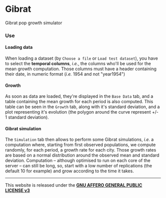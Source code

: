 Gibrat
======

Gibrat pop growth simulator

### Use

#### Loading data
When loading a dataset (by `Choose a file` or `Load test dataset`), you have to select the **temporal columns**, *i.e.*, the columns who'll be used for the mean growth computation.
Those columns must have a header containing their date, in numeric format (*i.e.* 1954 and not "year1954")

#### Growth
As soon as data are loaded, they're displayed in the `Base Data` tab, and a table containing the mean growth for each period is also computed. This table can be seen in the `Growth` tab, along with it's standard deviation, and a plot representing it's evolution (the polygon around the curve represent +/- 1 standard deviation).

#### Gibrat simulation
The `Simulation` tab then allows to perform some Gibrat simulations, *i.e.* a computation where, starting from first observed populations, we compute randomly, for each period, a growth rate for each city. Those growth rates are based on a normal distribution around the observed mean and standard deviation.
Computation – although optimised to run on each core of the server – can still be long, so, start with a low number of replications (the default 10 for example) and grow according to the time it takes.

<hr>


This website is released under the <a href="LICENSE.txt">**GNU AFFERO GENERAL PUBLIC LICENSE v3**</a>

